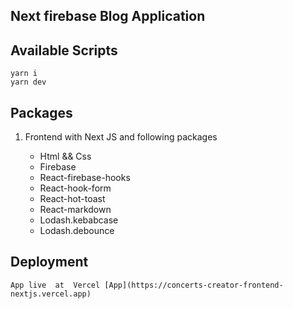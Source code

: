 ## Next firebase Blog Application

## Available Scripts

```
yarn i
yarn dev
```

## Packages

1. Frontend with Next JS and following packages

   - Html && Css
   - Firebase
   - React-firebase-hooks
   - React-hook-form
   - React-hot-toast
   - React-markdown
   - Lodash.kebabcase
   - Lodash.debounce

## Deployment

```
App live  at  Vercel [App](https://concerts-creator-frontend-nextjs.vercel.app)
```
